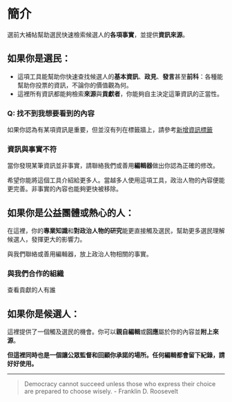 # 簡介

選前大補帖幫助選民快速檢索候選人的**各項事實**，並提供**資訊來源**。

## 如果你是選民：

- 這項工具能幫助你快速查找候選人的**基本資訊**、**政見**、**發言**甚至**前科**：各種能幫助你投票的資訊，不論你的價值觀為何。
- 這裡所有資訊都能夠檢索**來源**與**貢獻者**，你能夠自主決定這筆資訊的正當性。

### Q: 找不到我想要看到的內容

如果你認為有某項資訊是重要，但並沒有列在標籤牆上，請參考[新增資訊標籤](/docs/how-to-contribute#tag)

### 資訊與事實不符

當你發現某筆資訊並非事實，請聯絡我們或善用**編輯器**做出你認為正確的修改。

希望你能將這個工具介紹給更多人。當越多人使用這項工具，政治人物的內容便能更完善。非事實的內容也能夠更快被移除。

## 如果你是公益團體或熱心的人：

在這裡，你的**專業知識**和**對政治人物的研究**能更直接觸及選民，幫助更多選民理解候選人，發揮更大的影響力。

與我們聯絡或善用編輯器，放上政治人物相關的事實。

### 與我們合作的組織

查看貢獻的人有誰

## 如果你是候選人：

這裡提供了一個觸及選民的機會。你可以**親自編輯**或**回應**屬於你的內容並**附上來源**。

**但這裡同時也是一個讓公眾監督和回顧你承諾的場所。任何編輯都會留下紀錄，請好好使用。**

---

> Democracy cannot succeed unless those who express their choice are prepared to choose wisely. - Franklin D. Roosevelt
